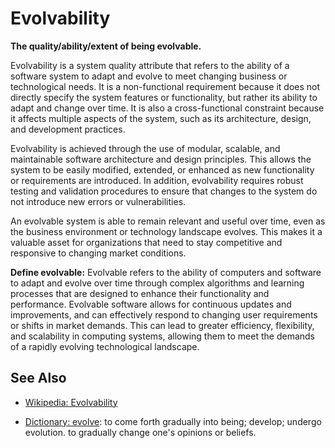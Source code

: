 # Evolvability

**The quality/ability/extent of being evolvable.**

<span data-chatgpt-prompt="explain evolvability (system quality attribute, non-functional requirement, cross-functional constraint )">

Evolvability is a system quality attribute that refers to the ability of a software system to adapt and evolve to meet changing business or technological needs. It is a non-functional requirement because it does not directly specify the system features or functionality, but rather its ability to adapt and change over time. It is also a cross-functional constraint because it affects multiple aspects of the system, such as its architecture, design, and development practices.

Evolvability is achieved through the use of modular, scalable, and maintainable software architecture and design principles. This allows the system to be easily modified, extended, or enhanced as new functionality or requirements are introduced. In addition, evolvability requires robust testing and validation procedures to ensure that changes to the system do not introduce new errors or vulnerabilities.

An evolvable system is able to remain relevant and useful over time, even as the business environment or technology landscape evolves. This makes it a valuable asset for organizations that need to stay competitive and responsive to changing market conditions.

</span>

**Define evolvable:** <span data-chatgpt-prompt="define evolvable (computers and software)">Evolvable refers to the ability of computers and software to adapt and evolve over time through complex algorithms and learning processes that are designed to enhance their functionality and performance. Evolvable software allows for continuous updates and improvements, and can effectively respond to changing user requirements or shifts in market demands. This can lead to greater efficiency, flexibility, and scalability in computing systems, allowing them to meet the demands of a rapidly evolving technological landscape.</span>

## See Also

* [Wikipedia: Evolvability](https://wikipedia.org/wiki/Evolvability)

* [Dictionary: evolve](https://www.dictionary.com/browse/evolve): to come forth gradually into being; develop; undergo evolution. to gradually change one's opinions or beliefs.
